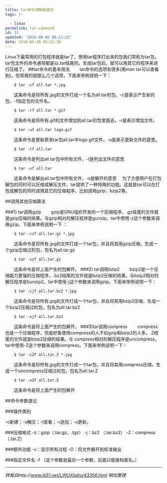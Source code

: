 ```yaml
---
title: tar命令详解和速记
tags: |-

  - linux
permalink: tar-command
id: 33
updated: '2016-08-02 06:11:32'
date: 2016-05-26 05:31:38
---
```


Linux下最常用的打包程序就是tar了，使用tar程序打出来的包我们常称为tar包，tar包文件的命令通常都是以.tar结尾的。生成tar包后，就可以用其它的程序来进行压缩了。
##tar命令的基本用法
　　tar命令的选项有很多(用man tar可以查看到)，但常用的就那么几个选项，下面来举例说明一下： 
```
    $ tar -cf all.tar *.jpg 
```
　　这条命令是将所有.jpg的文件打成一个名为all.tar的包。-c是表示产生新的包，-f指定包的文件名。 
```
    $ tar -rf all.tar *.gif 
```
　　这条命令是将所有.gif的文件增加到all.tar的包里面去。-r是表示增加文件。 
```
    $ tar -uf all.tar logo.gif 
```
　　这条命令是更新原来tar包all.tar中logo.gif文件，-u是表示更新文件的意思。 

```
    $ tar -tf all.tar
```
　　这条命令是列出all.tar包中所有文件，-t是列出文件的意思 
```
    $ tar -xf all.tar
```
　　这条命令是解出all.tar包中所有文件，-x是解开的意思 
 　为了方便用户在打包解包的同时可以压缩或解压文件，tar提供了一种特殊的功能。这就是tar可以在打包或解包的同时调用其它的压缩程序，比如调用gzip、bzip2等。 

##调用其他压缩算法

###1) tar调用gzip 
　　gzip是GNU组织开发的一个压缩程序，.gz结尾的文件就是gzip压缩的结果。与gzip相对的解压程序是gunzip。tar中使用-z这个参数来调用gzip。下面来举例说明一下 ： 
```
    $ tar -czf all.tar.gz *.jpg
```
　　这条命令是将所有.jpg的文件打成一个tar包，并且将其用gzip压缩，生成一个gzip压缩过的包，包名为all.tar.gz 
```
    $ tar -xzf all.tar.gz
```
　　这条命令是将上面产生的包解开。 
###2) tar调用bzip2 
　　bzip2是一个压缩能力更强的压缩程序，.bz2结尾的文件就是bzip2压缩的结果。与bzip2相对的解压程序是bunzip2。tar中使用-j这个参数来调用gzip。下面来举例说明一下： 
```
    $ tar -cjf all.tar.bz2 *.jpg
```
　　这条命令是将所有.jpg的文件打成一个tar包，并且将其用bzip2压缩，生成一个bzip2压缩过的包，包名为all.tar.bz2 
```
    $ tar -xjf all.tar.bz2
```
　　这条命令是将上面产生的包解开。 
###3)tar调用compress 
　　compress也是一个压缩程序，但是好象使用compress的人不如gzip和bzip2的人多。.Z结尾的文件就是bzip2压缩的结果。与 compress相对的解压程序是uncompress。tar中使用-Z这个参数来调用compress。下面来举例说明一下： 
```
    $ tar -cZf all.tar.Z *.jpg
```
　　这条命令是将所有.jpg的文件打成一个tar包，并且将其用compress压缩，生成一个uncompress压缩过的包，包名为all.tar.Z 
```
    $ tar -xZf all.tar.Z
```
　　这条命令是将上面产生的包解开 

##命令参数速记

###操作类别

-c新建；-x解压；-t查看；-r追加；-u更新。

###压缩格式
-z：gzip（.tar.gz，.tgz）
-j：bz2 （.tar.bz2）
-Z：compress （.tar.Z）

###额外功能
-v：显示所有过程 
-O：将文件解开到标准输出 

###指定文件名
-f （这个参数是最后一个参数，后面只能接档案名。）

___
*转载自http://www.jb51.net/LINUXjishu/43356.html 稍加整理*